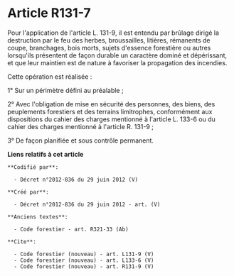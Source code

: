 # Article R131-7

Pour l'application de l'article L. 131-9, il est entendu par brûlage dirigé la destruction par le feu des herbes,
broussailles, litières, rémanents de coupe, branchages, bois morts, sujets d'essence forestière ou autres lorsqu'ils
présentent de façon durable un caractère dominé et dépérissant, et que leur maintien est de nature à favoriser la propagation
des incendies.

Cette opération est réalisée :

1° Sur un périmètre défini au préalable ;

2° Avec l'obligation de mise en sécurité des personnes, des biens, des peuplements forestiers et des terrains limitrophes,
conformément aux dispositions du cahier des charges mentionné à l'article L. 133-6 ou du cahier des charges mentionné à
l'article R. 131-9 ;

3° De façon planifiée et sous contrôle permanent.

**Liens relatifs à cet article**

	**Codifié par**:

	  - Décret n°2012-836 du 29 juin 2012 (V)

	**Créé par**:

	  - Décret n°2012-836 du 29 juin 2012 - art. (V)

	**Anciens textes**:

	  - Code forestier - art. R321-33 (Ab)

	**Cite**:

	  - Code forestier (nouveau) - art. L131-9 (V)
	  - Code forestier (nouveau) - art. L133-6 (V)
	  - Code forestier (nouveau) - art. R131-9 (V)
